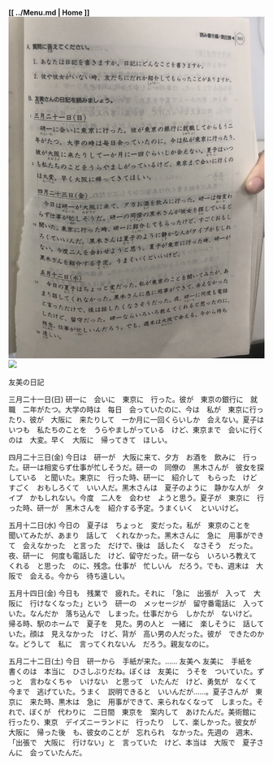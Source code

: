 **[[ ../Menu.md | Home ]]**
![](src/nikki-1.JPG)
![](src/nikki-2.JPG)

友美の日記

三月二十一日(日)
研一に　会いに　東京に　行った。彼が　東京の銀行に　就職　二年がたつ。大学の時は　每日　会っていたのに、今は　私が　東京に行ったり、彼が　大阪に　来たりして　一か月に一回くらいしか　会えない。夏子は　いつも　私たちのことを　うらやましがっている　けど、東京まで　会いに行くのは　大変。早く　大阪に　帰ってきて　ほしい。

四月二十三日(金)
今日は　研一が　大阪に来て、夕方　お酒を　飲みに　行った。研一は相変らず仕事が忙しそうだ。研一の　同僚の　黑木さんが　彼女を探している　と聞いた。東京に　行った時、研一に　紹介して　もらった　けど　すごく　おもしろくて　いい人だ。黑木さんは　夏子のように　静かな人が　タイプ　かもしれない。今度　二人を　会わせ　ようと思う。夏子が　東京に　行った時、研一が　黑木さんを　紹介する予定。うまくいく　といいけど。

五月十二日(水)
今日の　夏子は　ちょっと　変だった。私が　東京のことを　聞いてみたが、あまり　話して　くれなかった。黑木さんに　急に　用事ができて　会えなかった　と言った　だけで、後は　話したく　なさそう　だった。夜、研一に　何度も電話した　けど、留守だった。研一なら　いろいろ教えて　くれる　と思った　のに、残念。仕事が　忙しいん　だろう。でも、週末は　大阪で　会える。今から　待ち遠しい。

五月十四日(金)
今日も　残業で　疲れた。それに　「急に　出張が　入って　大阪に　行けなくなった」という　研一の　メッセージが　留守番電話に　入っていた。なんだか　落ち込んで　しまった。仕事だから　しかたが　ないけど。
帰る時、駅のホームで　夏子を　見た。男の人と　一緒に　楽しそうに　話していた。顔は　見えなかった　けど、背が　高い男の人だった。彼が　できたのかな。どうして　私に　言ってくれないん　だろう。親友なのに。

五月二十二日(土)
今日　研一から　手紙が来た。……
友美へ
友美に　手紙を　書くのは　本当に　ひさしぶりだね。ぼくは　友美に　うそを　ついていた。ずっと　言わなくちゃ　いけない　と思って　いたんだ　けど、勇気が　なくて　今まで　逃げていた。うまく　説明できると　いいんだが……。夏子さんが　東京に　来た時、黒木は　急に　用事ができて、来られなくなって　しまった。それで、ぼくが　代わりに　二日間　東京を　案内して　あけたんだ。美術館に　行ったり、東京　デイズニーランドに　行ったり　して、楽しかった。彼女が　大阪に　帰った後　も、彼女のことが　忘れられ　なかった。先週の　週末、「出張で　大阪に　行けない」と　言っていた　けど、本当は　大阪で　夏子さんに　会っていたんだ。
